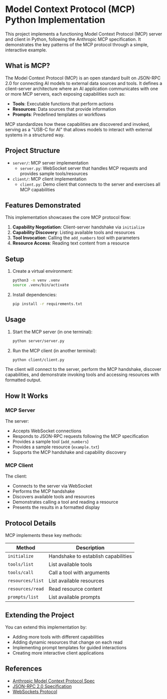 # Model Context Protocol (MCP) Python Implementation

This project implements a functioning Model Context Protocol (MCP) server and client in Python, following the Anthropic MCP specification. It demonstrates the key patterns of the MCP protocol through a simple, interactive example.

## What is MCP?

The Model Context Protocol (MCP) is an open standard built on JSON-RPC 2.0 for connecting AI models to external data sources and tools. It defines a client-server architecture where an AI application communicates with one or more MCP servers, each exposing capabilities such as:

- **Tools**: Executable functions that perform actions
- **Resources**: Data sources that provide information
- **Prompts**: Predefined templates or workflows

MCP standardizes how these capabilities are discovered and invoked, serving as a "USB-C for AI" that allows models to interact with external systems in a structured way.

## Project Structure

- `server/`: MCP server implementation
  - `server.py`: WebSocket server that handles MCP requests and provides sample tools/resources
- `client/`: MCP client implementation
  - `client.py`: Demo client that connects to the server and exercises all MCP capabilities

## Features Demonstrated

This implementation showcases the core MCP protocol flow:

1. **Capability Negotiation**: Client-server handshake via `initialize`
2. **Capability Discovery**: Listing available tools and resources
3. **Tool Invocation**: Calling the `add_numbers` tool with parameters
4. **Resource Access**: Reading text content from a resource

## Setup

1. Create a virtual environment:
   ```bash
   python3 -m venv .venv
   source .venv/bin/activate
   ```

2. Install dependencies:
   ```bash
   pip install -r requirements.txt
   ```

## Usage

1. Start the MCP server (in one terminal):
   ```bash
   python server/server.py
   ```

2. Run the MCP client (in another terminal):
   ```bash
   python client/client.py
   ```

The client will connect to the server, perform the MCP handshake, discover capabilities, and demonstrate invoking tools and accessing resources with formatted output.

## How It Works

### MCP Server

The server:
- Accepts WebSocket connections
- Responds to JSON-RPC requests following the MCP specification
- Provides a sample tool (`add_numbers`)
- Provides a sample resource (`example.txt`)
- Supports the MCP handshake and capability discovery

### MCP Client

The client:
- Connects to the server via WebSocket
- Performs the MCP handshake
- Discovers available tools and resources
- Demonstrates calling a tool and reading a resource
- Presents the results in a formatted display

## Protocol Details

MCP implements these key methods:

| Method | Description |
|--------|-------------|
| `initialize` | Handshake to establish capabilities |
| `tools/list` | List available tools |
| `tools/call` | Call a tool with arguments |
| `resources/list` | List available resources |
| `resources/read` | Read resource content |
| `prompts/list` | List available prompts |

## Extending the Project

You can extend this implementation by:
- Adding more tools with different capabilities
- Adding dynamic resources that change on each read
- Implementing prompt templates for guided interactions
- Creating more interactive client applications

## References

- [Anthropic Model Context Protocol Spec](https://modelcontextprotocol.io/)
- [JSON-RPC 2.0 Specification](https://www.jsonrpc.org/specification)
- [WebSockets Protocol](https://datatracker.ietf.org/doc/html/rfc6455)
